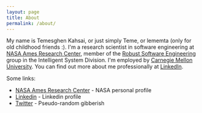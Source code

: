 ```yaml
---
layout: page
title: About
permalink: /about/
---
```


My name is Temesghen Kahsai, or just simply Teme, or lememta (only for old childhood friends :). I'm a research scientist in software engineering at [NASA Ames Research Center][ames], member of the [Robust Software Engineering][rse] group in the Intelligent System Division. I'm employed by [Carnegie Mellon University][cmu]. You can find out more about me professionally at [LinkedIn][linkedin].

Some links:

* [NASA Ames Research Center][mine] - NASA personal profile
* [Linkedin][linkedin] - Linkedin profile
* [Twitter][twitter] - Pseudo-random gibberish


[ames]: www.nasa.gov/centers/ames/
[twitter]: https://www.twitter.com/teme
[linkedin]: http://www.linkedin.com/in/temesghen/
[bitbucket]: https://bitbucket.org/lememta
[rse]: www.ti.arc.nasa.gov/tech/rse/
[mine]: www.ti.arc.nasa.gov/profile/tkahsaia/
[cmu]: www.cmu.edu/silicon-valley/
